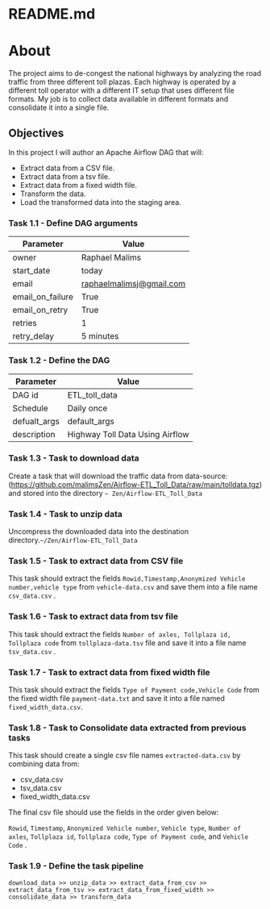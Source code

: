 # README.md

# About

The project aims to de-congest the national highways by analyzing the road traffic from three different toll plazas. Each highway is operated by a different toll operator with a different IT setup that uses different file formats. My job is to collect data available in different formats and consolidate it into a single file.

## Objectives

In this project I will author an Apache Airflow DAG that will:

- Extract data from a CSV file.
- Extract data from a tsv file.
- Extract data from a fixed width file.
- Transform the data.
- Load the transformed data into the staging area.

### Task 1.1 - Define DAG arguments

| Parameter | Value |
| --- | --- |
| owner | Raphael Malims |
| start_date | today |
| email | raphaelmalimsj@gmail.com |
| email_on_failure | True |
| email_on_retry | True |
| retries | 1 |
| retry_delay | 5 minutes |

### Task 1.2 - Define the DAG

| Parameter | Value |
| --- | --- |
| DAG id | ETL_toll_data |
| Schedule | Daily once |
| defualt_args | default_args |
| description | Highway Toll Data Using Airflow |

### Task 1.3 - Task to download data

Create a task that will download the traffic data from data-source: (https://github.com/malimsZen/Airflow-ETL_Toll_Data/raw/main/tolldata.tgz) and stored into the directory `~ Zen/Airflow-ETL_Toll_Data`

### Task 1.4 - Task to unzip data

Uncompress the downloaded data into the destination directory.`~/Zen/Airflow-ETL_Toll_Data` 

### Task 1.5 - Task to extract data from CSV file

This task should extract the fields `Rowid,Timestamp,Anonymized Vehicle number,vehicle type` from `vehicle-data.csv` and save them into a file name `csv_data.csv` .

### Task 1.6 - Task to extract data from tsv file

This task should extract the fields `Number of axles, Tollplaza id, Tollplaza code` from `tollplaza-data.tsv` file and save it into a file name `tsv_data.csv` .

### Task 1.7 - Task to extract data from fixed width file

This task should extract the fields `Type of Payment code,Vehicle Code` from the fixed width file `payment-data.txt` and save it into a file named `fixed_width_data.csv`.

### Task 1.8 - Task to Consolidate data extracted from previous tasks

This task should create a single csv file names `extracted-data.csv` by combining data from:

- csv_data.csv
- tsv_data.csv
- fixed_width_data.csv

The final csv file should use the fields in the order given below:

`Rowid`, `Timestamp`, `Anonymized Vehicle number`, `Vehicle type`, `Number of axles`, `Tollplaza id`, `Tollplaza code`, `Type of Payment code`, and `Vehicle Code` .

### Task 1.9 - Define the task pipeline

`download_data >> unzip_data >> extract_data_from_csv >> extract_data_from_tsv >> extract_data_from_fixed_width >> consolidate_data >> transform_data`

